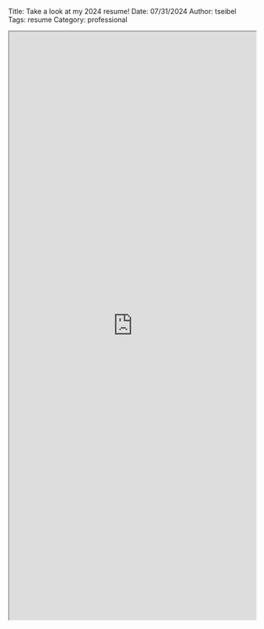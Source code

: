 Title: Take a look at my 2024 resume!
Date: 07/31/2024
Author: tseibel
Tags: resume
Category: professional

<iframe src="https://tseibel.github.io/images/Resume_2024.pdf" width="100%" height="1200px">
    Your browser does not support iframes.
</iframe>
